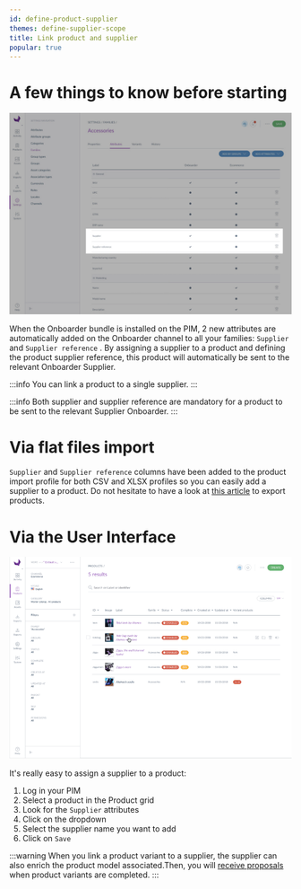```yaml
---
id: define-product-supplier
themes: define-supplier-scope
title: Link product and supplier
popular: true
---
```


# A few things to know before starting

![Supplier reference in families](../img/PIM_Settings_Families_SupplierAndSupplierReference_Focus.jpg)

When the Onboarder bundle is installed on the PIM, 2 new attributes are automatically added on the Onboarder channel to all your families: `Supplier` and `Supplier reference` . By assigning a supplier to a product and defining the product supplier reference, this product will automatically be sent to the relevant Onboarder Supplier.

:::info
You can link a product to a single supplier.
:::

:::info
Both supplier and supplier reference are mandatory for a product to be sent to the relevant Supplier Onboarder.
:::

# Via flat files import

`Supplier` and `Supplier reference` columns have been added to the product import profile for both CSV and XLSX profiles so you can easily add a supplier to a product.
Do not hesitate to have a look at [this article](https://help.akeneo.com/articles/product-export-builder.html#mainContent) to export products.

# Via the User Interface

![Link a product and a supplier with the PEF](../img/PIM_PEF_ModifySupplierAndSupplierReference.gif)

It's really easy to assign a supplier to a product:
1. Log in your PIM
1. Select a product in the Product grid
1. Look for the `Supplier` attributes
1. Click on the dropdown
1. Select the supplier name you want to add
1. Click on `Save`

:::warning
When you link a product variant to a supplier, the supplier can also enrich the product model associated.Then, you will [receive proposals](onboarder/articles/review-product-changes.html) when product variants are completed.
:::
